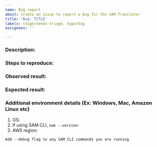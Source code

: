 ```yaml
---
name: Bug report
about: Create an issue to report a bug for the SAM Translator
title: 'Bug: TITLE'
labels: stage/needs-triage, type/bug
assignees: ''

---
```


<!-- Make sure we don't have an existing Issue that reports the bug you are seeing (both open and closed). 
If you do find an existing Issue, re-open or add a comment to that Issue instead of creating a new one. -->

### Description:
<!-- Briefly describe the bug you are facing.-->



### Steps to reproduce:
<!-- Provide detailed steps to replicate the bug, including steps from third party tools (CDK, etc.) -->



### Observed result:
<!-- Please provide command output with `--debug` flag set.-->



### Expected result:
<!-- Describe what you expected.-->



### Additional environment details (Ex: Windows, Mac, Amazon Linux etc)

1. OS:
2. If using SAM CLI, `sam --version`:
3. AWS region:

`Add --debug flag to any SAM CLI commands you are running`
